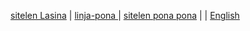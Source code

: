 [sitelen Lasina](https://joelthomastr.github.io/tokipona/ZZPAGENAMEZZ_si) | [<span class="lp">linja-pona </span>](https://joelthomastr.github.io/tokipona/ZZPAGENAMEZZ_lp) | [<span class="spp">sitelen pona pona</span>](https://joelthomastr.github.io/tokipona/ZZPAGENAMEZZ_spp) | [<i class="twa twa-framed-picture"></i><i class="twa twa-red-heart"></i>](https://joelthomastr.github.io/tokipona/ZZPAGENAMEZZ_se) | [English](https://joelthomastr.github.io/tokipona/ZZPAGENAMEZZ_en)
